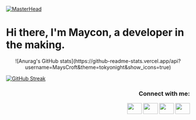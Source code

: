 [![MasterHead](https://img.freepik.com/free-photo/fantasy-style-galaxy-background_23-2151114320.jpg?t=st=1718237319~exp=1718240919~hmac=18ffe756ec99ebbb6d09c1b01fcb880728ebf1be4ab906d3f28f3a00cbc3a4fe&w=1380)](https://github.com/MaysCroft)
# **Hi there, I'm Maycon, a developer in the making.**

<p align="center">![Anurag's GitHub stats](https://github-readme-stats.vercel.app/api?username=MaysCroft&theme=tokyonight&show_icons=true)</p>

[![GitHub Streak](https://github-readme-streak-stats.herokuapp.com?user=MaysCroft&theme=tokyonight&exclude_days=Sun%2CSat)](https://git.io/streak-stats)

<h3 align="right">Connect with me:</h3>
<p align="right">
<a href="seu link" target="blank"><img align="center" src="https://cdn.jsdelivr.net/npm/simple-icons@3.0.1/icons/twitter.svg" alt="" height="30" width="40"/></a>
<a href="seu link" target="blank"><img align="center" src="https://cdn.jsdelivr.net/npm/simple-icons@3.0.1/icons/linkedin.svg" alt="" height="30" width="40" /></a>
<a href="seu link" target="blank"><img align="center" src="https://cdn.jsdelivr.net/npm/simple-icons@3.0.1/icons/instagram.svg" alt="" height="30" width="40" /></a>
<a href="seu link" target="blank"><img align="center" src="https://cdn.jsdelivr.net/npm/simple-icons@3.0.1/icons/youtube.svg" alt="" height="30" width="40" /></a>
</p>

<!--
**MaysCroft/MaysCroft** is a ✨ _special_ ✨ repository because its `README.md` (this file) appears on your GitHub profile.

Here are some ideas to get you started:

- 🔭 I’m currently working on ...
- 🌱 I’m currently learning ...
- 👯 I’m looking to collaborate on ...
- 🤔 I’m looking for help with ...
- 💬 Ask me about ...
- 📫 How to reach me: ...
- 😄 Pronouns: ...
- ⚡ Fun fact: ...
-->
